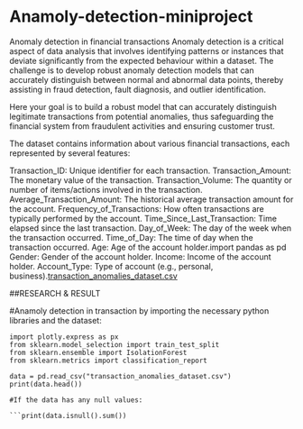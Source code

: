 # Anamoly-detection-miniproject
Anomaly detection in financial transactions
 Anomaly detection is a critical aspect of data analysis that involves identifying patterns or instances that deviate significantly from the expected behaviour within a dataset. The challenge is to develop robust anomaly detection models that can accurately distinguish between normal and abnormal data points, thereby assisting in fraud detection, fault diagnosis, and outlier identification.

Here your goal is to build a robust model that can accurately distinguish legitimate transactions from potential anomalies, thus safeguarding the financial system from fraudulent activities and ensuring customer trust.

The dataset contains information about various financial transactions, each represented by several features:

Transaction_ID: Unique identifier for each transaction.
Transaction_Amount: The monetary value of the transaction. 
Transaction_Volume: The quantity or number of items/actions involved in the transaction. 
Average_Transaction_Amount: The historical average transaction amount for the account. 
Frequency_of_Transactions: How often transactions are typically performed by the account. 
Time_Since_Last_Transaction: Time elapsed since the last transaction. 
Day_of_Week: The day of the week when the transaction occurred. 
Time_of_Day: The time of day when the transaction occurred. 
Age: Age of the account holder.import pandas as pd 
Gender: Gender of the account holder. 
Income: Income of the account holder. 
Account_Type: Type of account (e.g., personal, business).[transaction_anomalies_dataset.csv](https://github.com/user-attachments/files/16478610/transaction_anomalies_dataset.csv)


##RESEARCH & RESULT

#Anamoly detection in transaction by importing the necessary python libraries and the dataset:

```import pandas as pd
import plotly.express as px
from sklearn.model_selection import train_test_split
from sklearn.ensemble import IsolationForest
from sklearn.metrics import classification_report

data = pd.read_csv("transaction_anomalies_dataset.csv")
print(data.head())

#If the data has any null values:

```print(data.isnull().sum())
